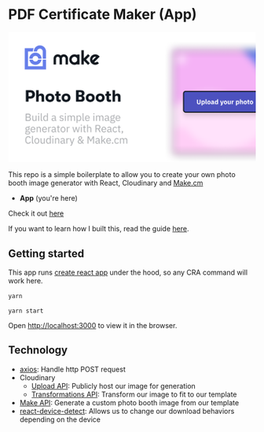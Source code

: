 # PDF Certificate Maker (App)

<img src="https://raw.githubusercontent.com/makecm/photo-booth-app/main/public/og-image.png">

<br/>

This repo is a simple boilerplate to allow you to create your own photo booth image generator with React, Cloudinary and [Make.cm](https://make.cm)

- **App** (you're here)

Check it out [here](https://photo-booth.make.cm/)

If you want to learn how I built this, read the guide [here](https://make.cm/blog/make-a-photo-booth).

## Getting started

This app runs [create react app](https://create-react-app.dev/docs/getting-started) under the hood, so any CRA command will work here.

```
yarn
```

```
yarn start
```
Open [http://localhost:3000](http://localhost:3000) to view it in the browser.

## Technology

- [axios](https://www.npmjs.com/package/axios): Handle http POST request
- Cloudinary
  - [Upload API](https://cloudinary.com/documentation/upload_images#unsigned_upload): Publicly host our image for generation
  - [Transformations API](https://cloudinary.com/documentation/transformation_reference): Transform our image to fit to our template
- [Make API](https://docs.make.cm/api-reference/make-api): Generate a custom photo booth image from our template
- [react-device-detect](https://www.npmjs.com/package/react-device-detect): Allows us to change our download behaviors depending on the device

